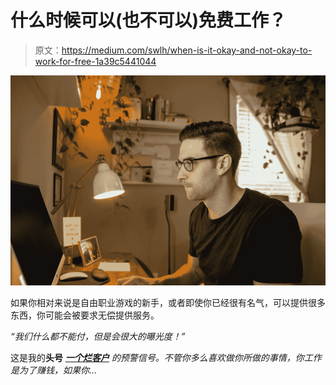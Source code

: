 # 什么时候可以(也不可以)免费工作？

> 原文：<https://medium.com/swlh/when-is-it-okay-and-not-okay-to-work-for-free-1a39c5441044>

![](img/e10c586c6cecbba733bd872d28e813e7.png)

如果你相对来说是自由职业游戏的新手，或者即使你已经很有名气，可以提供很多东西，你可能会被要求无偿提供服务。

*“我们什么都不能付，但是会很大的曝光度！”*

这是我的**头号** [***一个烂客户***](/@mattwilliamscreative/warning-signs-of-sucky-clients-part-i-acb9259c5b7f) *的预警信号。不管你多么喜欢做你所做的事情，你工作是为了赚钱，如果你…*